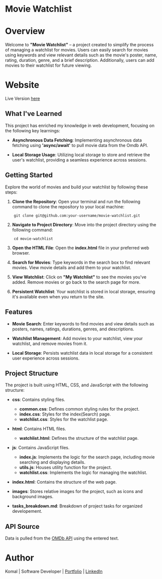 # **Movie Watchlist**

# Overview

Welcome to **"Movie Watchlist"** – a project created to simplify the process of managing a watchlist for movies. Users can easily search for movies using keywords and view relevant details such as the movie's poster, name, rating, duration, genre, and a brief description. Additionally, users can add movies to their watchlist for future viewing.

# Website

Live Version [here](https://movieswatchlist03.netlify.app/)

## What I've Learned

This project has enriched my knowledge in web development, focusing on the following key learnings:

- **Asynchronous Data Fetching**:  Implementing asynchronous data fetching using **'async/await'** to pull movie data from the Omdb API.

- **Local Storage Usage**: Utilizing local storage to store and retrieve the user's watchlist, providing a seamless experience across sessions.

## Getting Started

Explore the world of movies and build your watchlist by following these steps:

1. **Clone the Repository**: Open your terminal and run the following command to clone the repository to your local machine:
```
    git clone git@github.com:your-username/movie-watchlist.git
```

2. **Navigate to Project Directory**: Move into the project directory using the following command:
```
    cd movie-watchlist
```

3. **Open the HTML File**: Open the **index.html** file in your preferred web browser.

4. **Search for Movies**: Type keywords in the search box to find relevant movies. View movie details and add them to your watchlist.

5. **View Watchlist**: Click on **"My Watchlist"** to see the movies you've added. Remove movies or go back to the search page for more.

6. **Persistent Watchlist**: Your watchlist is stored in local storage, ensuring it's available even when you return to the site.

## Features

- **Movie Search**: Enter keywords to find movies and view details such as posters, names, ratings, durations, genres, and descriptions.

- **Watchlist Management**: Add movies to your watchlist, view your watchlist, and remove movies from it.

- **Local Storage**: Persists watchlist data in local storage for a consistent user experience across sessions.

## Project Structure

The project is built using HTML, CSS, and JavaScript with the following structure:

- **css**: Contains styling files.
    - **common.css**: Defines common styling rules for the project.
    - **index.css**: Styles for the index(Search) page. 
    - **watchlist.css**: Styles for the watchlist page. 

- **html**: Contains HTML files.
    - **watchlist.html**: Defines the structure of the watchlist page.

- **js**: Contains JavaScript files. 
    - **index.js**: Implements the logic for the search page, including movie searching and displaying details.
    - **utils.js**: Houses utility function for the project. 
    - **watchlist.css**: Implements the logic for managing the watchlist.

- **index.html**: Contains the structure of the web page. 

- **images**: Stores relative images for the project, such as icons and background images.

- **tasks_breakdown.md**: Breakdown of project tasks for organized developement.

## API Source

Data is pulled from the [OMDb API](https://www.omdbapi.com/) using the entered text. 

# Author

Komal | Software Developer | [Portfolio](https://kaurkomal.com/) | [LinkedIn](https://www.linkedin.com/in/hssa03/)

